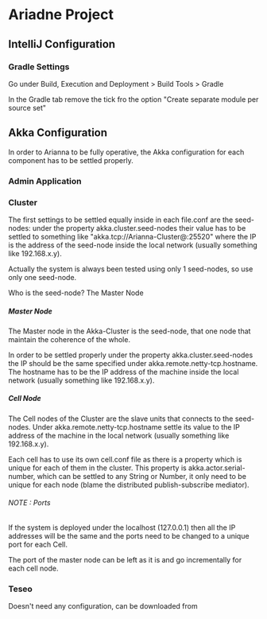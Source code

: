 # Ariadne Project #

## IntelliJ Configuration ##

### Gradle Settings ###

Go under Build, Execution and Deployment > Build Tools > Gradle 

In the Gradle tab remove the tick fro the option "Create separate module per source set" 

## Akka Configuration ##

In order to Arianna to be fully operative, the Akka configuration for each component has to be settled properly.

### Admin Application ###

### Cluster ###

The first settings to be settled equally inside in each file.conf are the seed-nodes:
under the property akka.cluster.seed-nodes their value has to be settled to something like "akka.tcp://Arianna-Cluster@<IP Adress>:25520" 
where the IP is the address of the seed-node inside the local network (usually something like 192.168.x.y).

Actually the system is always been tested using only 1 seed-nodes, so use only one seed-node.

Who is the seed-node? The Master Node

##### Master Node #####

The Master node in the Akka-Cluster is the seed-node, that one node that maintain the coherence of the whole.

In order to be settled properly under the property akka.cluster.seed-nodes the IP should be the same specified under
akka.remote.netty-tcp.hostname. The hostname has to be the IP address of the machine inside the local network 
(usually something like 192.168.x.y).

##### Cell Node #####

The Cell nodes of the Cluster are the slave units that connects to the seed-nodes. 
Under akka.remote.netty-tcp.hostname settle its value to the IP address of the machine in the local network
(usually something like 192.168.x.y). 

Each cell has to use its own cell.conf file as there is a property which is unique for each of them in the cluster.
This property is akka.actor.serial-number, which can be settled to any String or Number, 
it only need to be unique for each node (blame the distributed publish-subscribe mediator).

###### NOTE : Ports ######

If the system is deployed under the localhost (127.0.0.1) then all the IP addresses will be the same 
and the ports need to be changed to a unique port for each Cell.

The port of the master node can be left as it is and go incrementally for each cell node.

### Teseo ###

Doesn't need any configuration, can be downloaded from <Here it goes the url>
